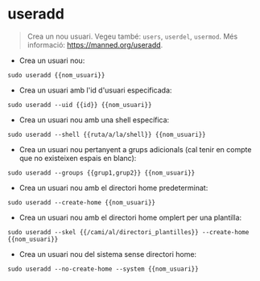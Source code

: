# useradd

> Crea un nou usuari.
> Vegeu també: `users`, `userdel`, `usermod`.
> Més informació: <https://manned.org/useradd>.

- Crea un usuari nou:

`sudo useradd {{nom_usuari}}`

- Crea un usuari amb l'id d'usuari especificada:

`sudo useradd --uid {{id}} {{nom_usuari}}`

- Crea un usuari nou amb una shell específica:

`sudo useradd --shell {{ruta/a/la/shell}} {{nom_usuari}}`

- Crea un usuari nou pertanyent a grups adicionals (cal tenir en compte que no existeixen espais en blanc):

`sudo useradd --groups {{grup1,grup2}} {{nom_usuari}}`

- Crea un usuari nou amb el directori home predeterminat:

`sudo useradd --create-home {{nom_usuari}}`

- Crea un usuari nou amb el directori home omplert per una plantilla:

`sudo useradd --skel {{/cami/al/directori_plantilles}} --create-home {{nom_usuari}}`

- Crea un usuari nou del sistema sense directori home:

`sudo useradd --no-create-home --system {{nom_usuari}}`
